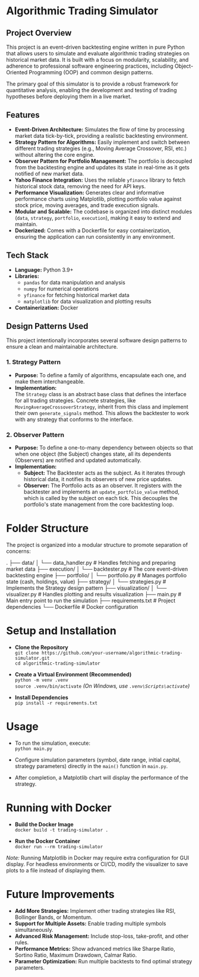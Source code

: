 # Algorithmic Trading Simulator

## Project Overview
This project is an event-driven backtesting engine written in pure Python that allows users to simulate and evaluate algorithmic trading strategies on historical market data. It is built with a focus on modularity, scalability, and adherence to professional software engineering practices, including Object-Oriented Programming (OOP) and common design patterns.

The primary goal of this simulator is to provide a robust framework for quantitative analysis, enabling the development and testing of trading hypotheses before deploying them in a live market.

## Features
- **Event-Driven Architecture:** Simulates the flow of time by processing market data tick-by-tick, providing a realistic backtesting environment.
- **Strategy Pattern for Algorithms:** Easily implement and switch between different trading strategies (e.g., Moving Average Crossover, RSI, etc.) without altering the core engine.
- **Observer Pattern for Portfolio Management:** The portfolio is decoupled from the backtesting engine and updates its state in real-time as it gets notified of new market data.
- **Yahoo Finance Integration:** Uses the reliable `yfinance` library to fetch historical stock data, removing the need for API keys.
- **Performance Visualization:** Generates clear and informative performance charts using Matplotlib, plotting portfolio value against stock price, moving averages, and trade execution signals.
- **Modular and Scalable:** The codebase is organized into distinct modules (`data`, `strategy`, `portfolio`, `execution`), making it easy to extend and maintain.
- **Dockerized:** Comes with a Dockerfile for easy containerization, ensuring the application can run consistently in any environment.

## Tech Stack
- **Language:** Python 3.9+
- **Libraries:**
  - `pandas` for data manipulation and analysis
  - `numpy` for numerical operations
  - `yfinance` for fetching historical market data
  - `matplotlib` for data visualization and plotting results
- **Containerization:** Docker

## Design Patterns Used
This project intentionally incorporates several software design patterns to ensure a clean and maintainable architecture.

### 1. Strategy Pattern
- **Purpose:** To define a family of algorithms, encapsulate each one, and make them interchangeable.
- **Implementation:**  
  The `Strategy` class is an abstract base class that defines the interface for all trading strategies. Concrete strategies, like `MovingAverageCrossoverStrategy`, inherit from this class and implement their own `generate_signals` method. This allows the backtester to work with any strategy that conforms to the interface.

### 2. Observer Pattern
- **Purpose:** To define a one-to-many dependency between objects so that when one object (the Subject) changes state, all its dependents (Observers) are notified and updated automatically.
- **Implementation:**  
  - **Subject:** The Backtester acts as the subject. As it iterates through historical data, it notifies its observers of new price updates.  
  - **Observer:** The Portfolio acts as an observer. It registers with the backtester and implements an `update_portfolio_value` method, which is called by the subject on each tick. This decouples the portfolio's state management from the core backtesting loop.
# Folder Structure
The project is organized into a modular structure to promote separation of concerns:

.
├── data/
│ └── data_handler.py # Handles fetching and preparing market data
├── execution/
│ └── backtester.py # The core event-driven backtesting engine
├── portfolio/
│ └── portfolio.py # Manages portfolio state (cash, holdings, value)
├── strategy/
│ └── strategies.py # Implements the Strategy design pattern
├── visualization/
│ └── visualizer.py # Handles plotting and results visualization
├── main.py # Main entry point to run the simulation
├── requirements.txt # Project dependencies
└── Dockerfile # Docker configuration

# Setup and Installation

* **Clone the Repository**  
`git clone https://github.com/your-username/algorithmic-trading-simulator.git`  
`cd algorithmic-trading-simulator`

* **Create a Virtual Environment (Recommended)**  
`python -m venv .venv`  
`source .venv/bin/activate`  *(On Windows, use `.venv\Scripts\activate`)*

* **Install Dependencies**  
`pip install -r requirements.txt`

# Usage

* To run the simulation, execute:  
`python main.py`

* Configure simulation parameters (symbol, date range, initial capital, strategy parameters) directly in the `main()` function in `main.py`.

* After completion, a Matplotlib chart will display the performance of the strategy.

# Running with Docker

* **Build the Docker Image**  
`docker build -t trading-simulator .`

* **Run the Docker Container**  
`docker run --rm trading-simulator`

*Note:* Running Matplotlib in Docker may require extra configuration for GUI display. For headless environments or CI/CD, modify the visualizer to save plots to a file instead of displaying them.

# Future Improvements

* **Add More Strategies:** Implement other trading strategies like RSI, Bollinger Bands, or Momentum.  
* **Support for Multiple Assets:** Enable trading multiple symbols simultaneously.  
* **Advanced Risk Management:** Include stop-loss, take-profit, and other rules.  
* **Performance Metrics:** Show advanced metrics like Sharpe Ratio, Sortino Ratio, Maximum Drawdown, Calmar Ratio.  
* **Parameter Optimization:** Run multiple backtests to find optimal strategy parameters.
